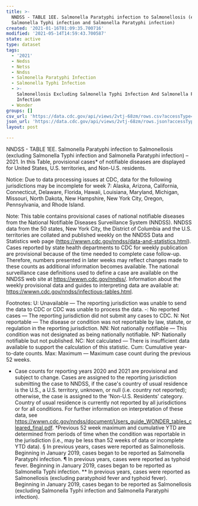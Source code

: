```yaml
---
title: >-
  NNDSS - TABLE 1EE. Salmonella Paratyphi infection to Salmonellosis (excluding
  Salmonella Typhi infection and Salmonella Paratyphi infection)
created: '2021-01-16T01:09:35.700716'
modified: '2021-05-14T14:59:43.700587'
state: active
type: dataset
tags:
  - '2021'
  - Nedss
  - Netss
  - Nndss
  - Salmonella Paratyphi Infection
  - Salmonella Typhi Infection
  - >-
    Salmonellosis Excluding Salmonella Typhi Infection And Salmonella Paratyphi
    Infection
  - Wonder
groups: []
csv_url: 'https://data.cdc.gov/api/views/2vtj-68zm/rows.csv?accessType=DOWNLOAD'
json_url: 'https://data.cdc.gov/api/views/2vtj-68zm/rows.json?accessType=DOWNLOAD'
layout: post

---
```

NNDSS - TABLE 1EE. Salmonella Paratyphi infection to Salmonellosis (excluding Salmonella Typhi infection and Salmonella Paratyphi infection) – 2021. In this Table, provisional cases* of notifiable diseases are displayed for United States, U.S. territories, and Non-U.S. residents.

Notice: Due to data processing issues at CDC, data for the following jurisdictions may be incomplete for week 7: Alaska, Arizona, California, Connecticut, Delaware, Florida, Hawaii, Louisiana, Maryland, Michigan, Missouri, North Dakota, New Hampshire, New York City, Oregon, Pennsylvania, and Rhode Island.

Note: 
This table contains provisional cases of national notifiable diseases from the National Notifiable Diseases Surveillance System (NNDSS). NNDSS data from the 50 states, New York City, the District of Columbia and the U.S. territories are collated and published weekly on the NNDSS Data and Statistics web page (https://wwwn.cdc.gov/nndss/data-and-statistics.html). Cases reported by state health departments to CDC for weekly publication are provisional because of the time needed to complete case follow-up. Therefore, numbers presented in later weeks may reflect changes made to these counts as additional information becomes available. The national surveillance case definitions used to define a case are available on the NNDSS web site at https://wwwn.cdc.gov/nndss/. Information about the weekly provisional data and guides to interpreting data are available at: https://wwwn.cdc.gov/nndss/infectious-tables.html. 

Footnotes:
U: Unavailable — The reporting jurisdiction was unable to send the data to CDC or CDC was unable to process the data.
-: No reported cases — The reporting jurisdiction did not submit any cases to CDC.
N: Not reportable — The disease or condition was not reportable by law, statute, or regulation in the reporting jurisdiction.
NN: Not nationally notifiable — This condition was not designated as being nationally notifiable.
NP: Nationally notifiable but not published.
NC: Not calculated — There is insufficient data available to support the calculation of this statistic.
Cum: Cumulative year-to-date counts.
 Max: Maximum — Maximum case count during the previous 52 weeks.
  * Case counts for reporting years 2020 and 2021 are provisional and subject to change. Cases are assigned to the reporting jurisdiction submitting the case to NNDSS, if the case's country of usual residence is the U.S., a U.S. territory, unknown, or null (i.e. country not reported); otherwise, the case is assigned to the 'Non-U.S. Residents' category. Country of usual residence is currently not reported by all jurisdictions or for all conditions. For further information on interpretation of these data, see https://wwwn.cdc.gov/nndss/document/Users_guide_WONDER_tables_cleared_final.pdf. 
†Previous 52 week maximum and cumulative YTD are determined from periods of time when the condition was reportable in the jurisdiction (i.e., may be less than 52 weeks of data or incomplete YTD data). 
§ In previous years, cases were reported as Salmonellosis. Beginning in January 2019, cases began to be reported as Salmonella Paratyphi infection.
¶ In previous years, cases were reported as typhoid fever. Beginning in January 2019, cases began to be reported as Salmonella Typhi infection.
** In previous years, cases were reported as Salmonellosis (excluding paratyphoid fever and typhoid fever). Beginning in January 2019, cases began to be reported as Salmonellosis (excluding Salmonella Typhi infection and Salmonella Paratyphi infection).
